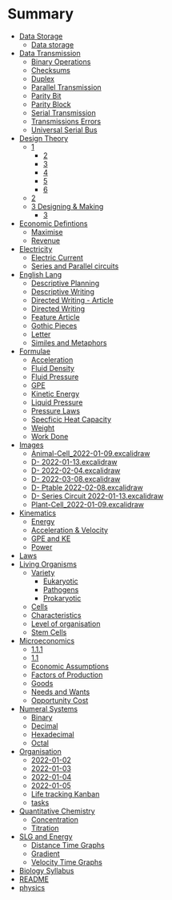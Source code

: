 # Summary

- [Data Storage]()
    - [Data storage](<Data Storage/Data storage.md>)
- [Data Transmission](<Data Transmission/Data Transmission.md>)
    - [Binary Operations](<Data Transmission/Binary Operations.md>)
    - [Checksums](<Data Transmission/Checksums.md>)
    - [Duplex](<Data Transmission/Duplex.md>)
    - [Parallel Transmission](<Data Transmission/Parallel Transmission.md>)
    - [Parity Bit](<Data Transmission/Parity Bit.md>)
    - [Parity Block](<Data Transmission/Parity Block.md>)
    - [Serial Transmission](<Data Transmission/Serial Transmission.md>)
    - [Transmissions Errors](<Data Transmission/Transmissions Errors.md>)
    - [Universal Serial Bus](<Data Transmission/Universal Serial Bus.md>)
- [Design Theory]()
    - [1](<Design Theory/1/1.md>)
        - [2]()
        - [3]()
        - [4]()
        - [5]()
        - [6]()
    - [2](<Design Theory/2/2.md>)
    - [3 Designing & Making]()
        - [3](<Design Theory/3 Designing & Making/3.md>)
- [Economic Defintions](<Economic Defintions/Economic Defintions.md>)
    - [Maximise](<Economic Defintions/Maximise.md>)
    - [Revenue](<Economic Defintions/Revenue.md>)
- [Electricity]()
    - [Electric Current](<Electricity/Electric Current.md>)
    - [Series and Parallel circuits](<Electricity/Series and Parallel circuits.md>)
- [English Lang](<English Lang/English Lang.md>)
    - [Descriptive Planning](<English Lang/Descriptive Planning.md>)
    - [Descriptive Writing](<English Lang/Descriptive Writing.md>)
    - [Directed Writing - Article](<English Lang/Directed Writing - Article.md>)
    - [Directed Writing](<English Lang/Directed Writing.md>)
    - [Feature Article](<English Lang/Feature Article.md>)
    - [Gothic Pieces](<English Lang/Gothic Pieces.md>)
    - [Letter](<English Lang/Letter.md>)
    - [Similes and Metaphors](<English Lang/Similes and Metaphors.md>)
- [Formulae](<Formulae/Formulae.md>)
    - [Acceleration](<Formulae/Acceleration.md>)
    - [Fluid Density](<Formulae/Fluid Density.md>)
    - [Fluid Pressure](<Formulae/Fluid Pressure.md>)
    - [GPE](<Formulae/GPE.md>)
    - [Kinetic Energy](<Formulae/Kinetic Energy.md>)
    - [Liquid Pressure](<Formulae/Liquid Pressure.md>)
    - [Pressure Laws](<Formulae/Pressure Laws.md>)
    - [Specficic Heat Capacity](<Formulae/Specficic Heat Capacity.md>)
    - [Weight](<Formulae/Weight.md>)
    - [Work Done](<Formulae/Work Done.md>)
- [Images]()
    - [Animal-Cell_2022-01-09.excalidraw](<Images/Animal-Cell_2022-01-09.excalidraw.md>)
    - [D-  2022-01-13.excalidraw](<Images/D-  2022-01-13.excalidraw.md>)
    - [D-  2022-02-04.excalidraw](<Images/D-  2022-02-04.excalidraw.md>)
    - [D-  2022-03-08.excalidraw](<Images/D-  2022-03-08.excalidraw.md>)
    - [D-  Ptable 2022-02-08.excalidraw](<Images/D-  Ptable 2022-02-08.excalidraw.md>)
    - [D-  Series Circuit 2022-01-13.excalidraw](<Images/D-  Series Circuit 2022-01-13.excalidraw.md>)
    - [Plant-Cell_2022-01-09.excalidraw](<Images/Plant-Cell_2022-01-09.excalidraw.md>)
- [Kinematics](<Kinematics/Kinematics.md>)
    - [Energy](<Kinematics/Energy/Energy.md>)
    - [Acceleration & Velocity](<Kinematics/Acceleration & Velocity.md>)
    - [GPE and KE](<Kinematics/GPE and KE.md>)
    - [Power](<Kinematics/Power.md>)
- [Laws](<Laws/Laws.md>)
- [Living Organisms](<Living Organisms/Living Organisms.md>)
    - [Variety](<Living Organisms/Variety/Variety.md>)
        - [Eukaryotic](<Living Organisms/Variety/Eukaryotic.md>)
        - [Pathogens](<Living Organisms/Variety/Pathogens.md>)
        - [Prokaryotic](<Living Organisms/Variety/Prokaryotic.md>)
    - [Cells](<Living Organisms/Cells.md>)
    - [Characteristics](<Living Organisms/Characteristics.md>)
    - [Level of organisation](<Living Organisms/Level of organisation.md>)
    - [Stem Cells](<Living Organisms/Stem Cells.md>)
- [Microeconomics]()
    - [1.1.1](<Microeconomics/1.1.1.md>)
    - [1.1](<Microeconomics/1.1.md>)
    - [Economic Assumptions](<Microeconomics/Economic Assumptions.md>)
    - [Factors of Production](<Microeconomics/Factors of Production.md>)
    - [Goods](<Microeconomics/Goods.md>)
    - [Needs and Wants](<Microeconomics/Needs and Wants.md>)
    - [Opportunity Cost](<Microeconomics/Opportunity Cost.md>)
- [Numeral Systems](<Numeral Systems/Numeral Systems.md>)
    - [Binary](<Numeral Systems/Binary.md>)
    - [Decimal](<Numeral Systems/Decimal.md>)
    - [Hexadecimal](<Numeral Systems/Hexadecimal.md>)
    - [Octal](<Numeral Systems/Octal.md>)
- [Organisation]()
    - [2022-01-02](<Organisation/2022-01-02.md>)
    - [2022-01-03](<Organisation/2022-01-03.md>)
    - [2022-01-04](<Organisation/2022-01-04.md>)
    - [2022-01-05](<Organisation/2022-01-05.md>)
    - [Life tracking Kanban](<Organisation/Life tracking Kanban.md>)
    - [tasks](<Organisation/tasks.md>)
- [Quantitative Chemistry](<Quantitative Chemistry/Quantitative Chemistry.md>)
    - [Concentration](<Quantitative Chemistry/Concentration.md>)
    - [Titration](<Quantitative Chemistry/Titration.md>)
- [SLG and Energy]()
    - [Distance Time Graphs](<SLG and Energy/Distance Time Graphs.md>)
    - [Gradient](<SLG and Energy/Gradient.md>)
    - [Velocity Time Graphs](<SLG and Energy/Velocity Time Graphs.md>)
- [Biology Syllabus](<Biology Syllabus.md>)
- [README](<README.md>)
- [physics](<physics.md>)
